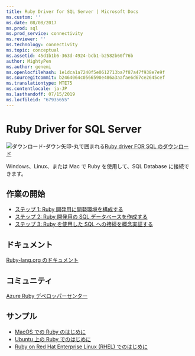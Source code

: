 ```yaml
---
title: Ruby Driver for SQL Server | Microsoft Docs
ms.custom: ''
ms.date: 08/08/2017
ms.prod: sql
ms.prod_service: connectivity
ms.reviewer: ''
ms.technology: connectivity
ms.topic: conceptual
ms.assetid: 45d1b1b6-363d-4924-bcb1-b2582b60f76b
author: MightyPen
ms.author: genemi
ms.openlocfilehash: 1e1dca1a7240f5e0612713ba7f87a47f938e7e9f
ms.sourcegitcommit: b2464064c0566590e486a3aafae6d67ce2645cef
ms.translationtype: MTE75
ms.contentlocale: ja-JP
ms.lasthandoff: 07/15/2019
ms.locfileid: "67935655"
---
```

# <a name="ruby-driver-for-sql-server"></a>Ruby Driver for SQL Server

![ダウンロード-ダウン矢印-丸で囲まれる](../../ssdt/media/download.png)[Ruby driver FOR SQL のダウンロード](../sql-connection-libraries.md#anchor-20-drivers-relational-access)

Windows、Linux、または Mac で Ruby を使用して、SQL Database に接続できます。   
  
## <a name="getting-started"></a>作業の開始  
* [ステップ 1: Ruby 開発用に開発環境を構成する](step-1-configure-development-environment-for-ruby-development.md)  
* [ステップ 2: Ruby 開発用の SQL データベースを作成する](step-2-create-a-sql-database-for-ruby-development.md)  
* [ステップ 3: Ruby を使用した SQL への接続を概念実証する](step-3-proof-of-concept-connecting-to-sql-using-ruby.md)  
  
## <a name="documentation"></a>ドキュメント  
[Ruby-lang.org のドキュメント](https://www.ruby-lang.org/en/documentation/)  
  
## <a name="community"></a>コミュニティ  
[Azure Ruby デベロッパーセンター](https://azure.microsoft.com/develop/ruby/)  
  
## <a name="samples"></a>サンプル
* [MacOS での Ruby のはじめに](https://www.microsoft.com/sql-server/developer-get-started/ruby/mac/)
* [Ubuntu 上の Ruby でのはじめに](https://www.microsoft.com/sql-server/developer-get-started/ruby/ubuntu/)
* [Ruby on Red Hat Enterprise Linux (RHEL) でのはじめに](https://www.microsoft.com/sql-server/developer-get-started/ruby/rhel/)
